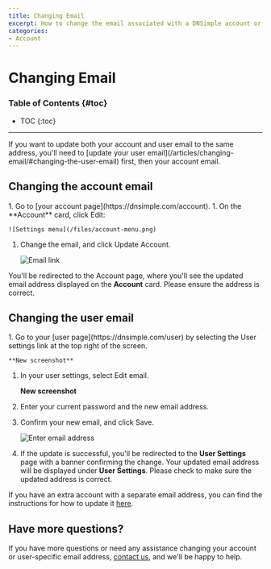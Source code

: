 ```yaml
---
title: Changing Email
excerpt: How to change the email associated with a DNSimple account or user.
categories:
- Account
---
```


# Changing Email

### Table of Contents {#toc}

* TOC
{:toc}

---

<info>
If you want to update both your account and user email to the same address, you'll need to [update your user email](/articles/changing-email/#changing-the-user-email) first, then your account email. 
</info>

## Changing the account email

<div class="section-steps" markdown="1">
1. Go to [your account page](https://dnsimple.com/account).
1. On the **Account** card, click <label>Edit</label>:

    ![Settings menu](/files/account-menu.png)

1. Change the email, and click <label>Update Account</label>.

    ![Email link](/files/account-email.png)
   
You'll be redirected to the Account page, where you'll see the updated email address displayed on the **Account** card. Please ensure the address is correct.

</div>

## Changing the user email

<div class="section-steps" markdown="1">
1.  Go to your [user page](https://dnsimple.com/user) by selecting the <label>User settings</label> link at the top right of the screen.

    **New screenshot** 

1.  In your user settings, select <label>Edit email</label>.

    **New screenshot**

1.  Enter your current password and the new email address.
1.  Confirm your new email, and click <label>Save</label>.

    ![Enter email address](/files/account-change-email-2.png)

1.  If the update is successful, you'll be redirected to the **User Settings** page with a banner confirming the change. Your updated email address will be displayed under **User Settings**. Please check to make sure the updated address is correct. 

</div>

If you have an extra account with a separate email address, you can find the instructions for how to update it [here](#changing-the-account-email).

## Have more questions? 

If you have more questions or need any assistance changing your account or user-specific email address, [contact us](https://dnsimple.com/feedback), and we'll be happy to help. 
